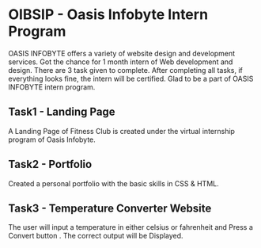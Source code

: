 # OIBSIP - Oasis Infobyte Intern Program
OASIS INFOBYTE offers a variety of website design and development services. Got the chance for 1 month intern of Web development and design. There are 3 task given to complete. After completing all tasks, if everything looks fine, the intern will be certified. Glad to be a part of OASIS INFOBYTE intern program.

## Task1 - Landing Page
A Landing Page of Fitness Club is created under the virtual internship program of Oasis Infobyte.

## Task2 - Portfolio
Created a personal portfolio with the basic skills in CSS & HTML.

## Task3 - Temperature Converter Website
The user will input a temperature in either celsius or fahrenheit and Press a Convert button . The correct output will be Displayed.
